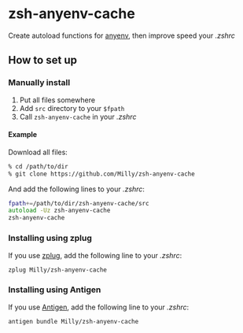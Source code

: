 # zsh-anyenv-cache

Create autoload functions for [anyenv](https://github.com/anyenv/anyenv), then improve speed your *.zshrc*

## How to set up

### Manually install

1. Put all files somewhere
2. Add `src` directory to your `$fpath`
3. Call `zsh-anyenv-cache` in your *.zshrc*

#### Example

Download all files:

```zsh
% cd /path/to/dir
% git clone https://github.com/Milly/zsh-anyenv-cache
```

And add the following lines to your *.zshrc*:

```zsh
fpath+=/path/to/dir/zsh-anyenv-cache/src
autoload -Uz zsh-anyenv-cache
zsh-anyenv-cache
```

### Installing using zplug
If you use [zplug](https://github.com/zplug/zplug), add the following
line to your *.zshrc*:

```zsh
zplug Milly/zsh-anyenv-cache
```

### Installing using Antigen
If you use [Antigen](https://github.com/zsh-users/antigen), add the following
line to your *.zshrc*:

```zsh
antigen bundle Milly/zsh-anyenv-cache
```
